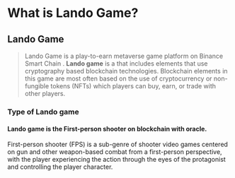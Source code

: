 # What is Lando  Game?

## Lando Game

> Lando Game is a play-to-earn metaverse game platform on Binance Smart Chain . **Lando game** is a that includes elements that use cryptography based blockchain technologies. Blockchain elements in this game are most often based on the use of cryptocurrency or non-fungible tokens (NFTs) which players can buy, earn, or trade with other players.

### Type of Lando game

#### Lando game is the  First-person shooter on  blockchain with oracle.

First-person shooter (FPS) is a sub-genre of shooter video games centered on gun and other weapon-based combat from a first-person perspective, with the player experiencing the action through the eyes of the protagonist and controlling the player character.

